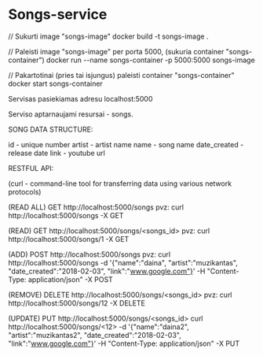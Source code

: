 # Songs-service

// Sukurti image "songs-image"
docker build -t songs-image .

// Paleisti image "songs-image" per porta 5000, (sukuria container "songs-container")
docker run --name songs-container -p 5000:5000 songs-image

// Pakartotinai (pries tai isjungus) paleisti container "songs-container"
docker start songs-container

Servisas pasiekiamas adresu localhost:5000

Serviso aptarnaujami resursai - songs.

SONG DATA STRUCTURE:

id - unique number
artist - artist name
name - song name
date_created - release date
link - youtube url

RESTFUL API:

(curl - command-line tool for transferring data using various network protocols)

(READ ALL)
GET http://localhost:5000/songs
pvz: curl http://localhost:5000/songs -X GET

(READ)
GET http://localhost:5000/songs/<songs_id>
pvz: curl http://localhost:5000/songs/1 -X GET

(ADD)
POST http://localhost:5000/songs
pvz: curl http://localhost:5000/songs -d '{"name":"daina", "artist":"muzikantas", "date_created":"2018-02-03", "link":"www.google.com"}' -H "Content-Type: application/json" -X POST

(REMOVE)
DELETE http://localhost:5000/songs/<songs_id>
pvz: curl http://localhost:5000/songs/12 -X DELETE

(UPDATE)
PUT http://localhost:5000/songs/<songs_id>
curl http://localhost:5000/songs/<12> -d '{"name":"daina2", "artist":"muzikantas2", "date_created":"2018-02-03", "link":"www.google.com"}' -H "Content-Type: application/json" -X PUT
